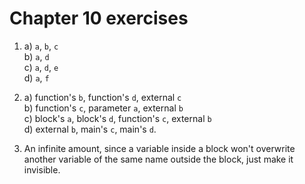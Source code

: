 # Chapter 10 exercises

1. a) `a`, `b`, `c`  
   b) `a`, `d`  
   c) `a`, `d`, `e`  
   d) `a`, `f`

2. a) function's `b`, function's `d`, external `c`  
   b) function's `c`, parameter `a`, external `b`  
   c) block's `a`, block's `d`, function's `c`, external `b`  
   d) external `b`, main's `c`, main's `d`.

3. An infinite amount, since a variable inside a block won't overwrite another
   variable of the same name outside the block, just make it invisible.
